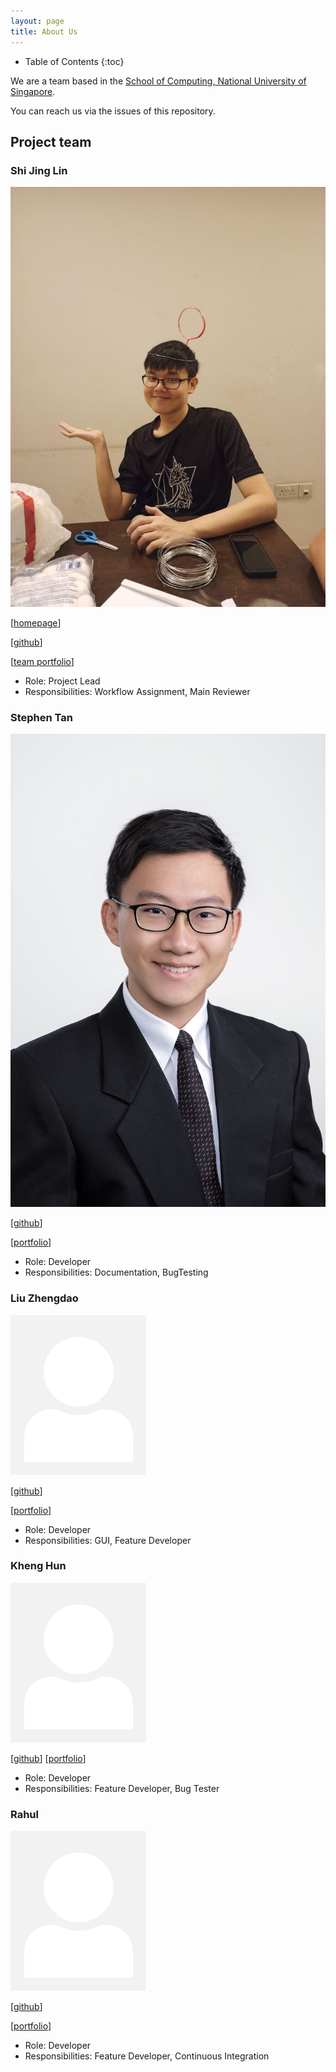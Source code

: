```yaml
---
layout: page
title: About Us
---
```

* Table of Contents
{:toc}

We are a team based in the [School of Computing, National University of Singapore](http://www.comp.nus.edu.sg).

You can reach us via the issues of this repository.

## Project team

### Shi Jing Lin

![shijinglin](images/profiles/shijinglin.jpg)

[[homepage](https://aqcd.github.io/)]

[[github](https://github.com/aqcd)]

[[team portfolio](https://github.com/AY2021S1-CS2103T-F13-1)]

* Role: Project Lead
* Responsibilities: Workflow Assignment, Main Reviewer

### Stephen Tan

![stephentan](images/profiles/stephentan.jpg)

[[github](http://github.com/blackonyyx)]

[[portfolio](team/stephentan.md)]

* Role: Developer
* Responsibilities: Documentation, BugTesting

### Liu Zhengdao

![liuzhengdao](images/profiles/johndoe.png)

[[github](https://github.com/justacasul)] 

[[portfolio](team/liuzhendao.md)]

* Role: Developer
* Responsibilities: GUI, Feature Developer

### Kheng Hun

![khenghun](images/profiles/johndoe.png)

[[github](https://github.com/khenghun)]
[[portfolio](team/khenghun.md)]

* Role: Developer
* Responsibilities: Feature Developer, Bug Tester

### Rahul

![rahul](images/profiles/johndoe.png)

[[github](https://github.com/Rahul0506)]

[[portfolio](team/rahul.md)]

* Role: Developer
* Responsibilities: Feature Developer, Continuous Integration
